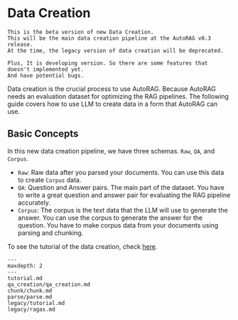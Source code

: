 # Data Creation

```{warning}
This is the beta version of new Data Creation.
This will be the main data creation pipeline at the AutoRAG v0.3 release.
At the time, the legacy version of data creation will be deprecated.

Plus, It is developing version. So there are some features that doesn't implemented yet.
And have potential bugs.
```

Data creation is the crucial process to use AutoRAG. Because AutoRAG needs an evaluation dataset for optimizing the RAG pipelines.
The following guide covers how to use LLM to create data in a form that AutoRAG can use.

## Basic Concepts

In this new data creation pipeline, we have three schemas. `Raw`, `QA`, and `Corpus`.

- `Raw`: Raw data after you parsed your documents. You can use this data to create `Corpus` data.
- `QA`: Question and Answer pairs. The main part of the dataset. You have to write a great question and answer pair for evaluating the RAG pipeline accurately.
- `Corpus`: The corpus is the text data that the LLM will use to generate the answer.
You can use the corpus to generate the answer for the question.
You have to make corpus data from your documents using parsing and chunking.

To see the tutorial of the data creation, check [here](tutorial.md).

```{toctree}
---
maxdepth: 2
---
tutorial.md
qa_creation/qa_creation.md
chunk/chunk.md
parse/parse.md
legacy/tutorial.md
legacy/ragas.md
```
